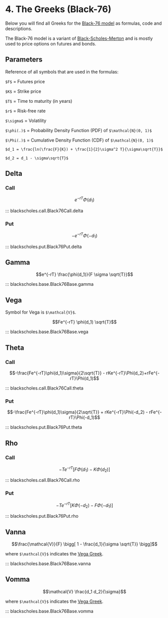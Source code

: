 # 4. The Greeks (Black-76)

<script src="//yihui.org/js/math-code.js" defer></script>
<!-- Just one possible MathJax CDN below. You may use others. -->
<script defer
  src="//mathjax.rstudio.com/latest/MathJax.js?config=TeX-MML-AM_CHTML">
</script>

Below you will find all Greeks for the [Black-76 model](https://en.wikipedia.org/wiki/Black_model) as formulas, 
code and descriptions.

The Black-76 model is a variant of [Black-Scholes-Merton](https://en.wikipedia.org/wiki/Black%E2%80%93Scholes_model) and is mostly used to price options on futures and bonds.

## Parameters

Reference of all symbols that are used in the formulas:

`$F$` = Futures price

`$K$` = Strike price

`$T$` = Time to maturity (in years)

`$r$` = Risk-free rate

`$\sigma$` = Volatility

`$\phi(.)$` = Probability Density Function (PDF) of  `$\mathcal{N}(0, 1)$`

`$\Phi(.)$` = Cumulative Density Function (CDF) of  `$\mathcal{N}(0, 1)$`

`$d_1 = \frac{ln(\frac{F}{K}) + \frac{1}{2}\sigma^2 T}{\sigma\sqrt{T}}$`

`$d_2 = d_1 - \sigma\sqrt{T}$`

## Delta

### Call

$$e^{-rT}\Phi(d_1)$$

::: blackscholes.call.Black76Call.delta

### Put

$$-e^{-rT}\Phi(-d_1)$$

::: blackscholes.put.Black76Put.delta

## Gamma

$$e^{-rT} \frac{\phi(d_1)}{F \sigma \sqrt{T}}$$

::: blackscholes.base.Black76Base.gamma

## Vega <a name="vega"></a>

Symbol for Vega is `$\mathcal{V}$`.

$$Fe^{-rT} \phi(d_1) \sqrt{T}$$

::: blackscholes.base.Black76Base.vega

## Theta

### Call

$$-\frac{Fe^{-rT}\phi(d_1)\sigma}{2\sqrt{T}} - rKe^{-rT}\Phi(d_2)+rFe^{-rT}\Phi(d_1)$$

::: blackscholes.call.Black76Call.theta

### Put

$$-\frac{Fe^{-rT}\phi(d_1)\sigma}{2\sqrt{T}} + rKe^{-rT}\Phi(-d_2) - rFe^{-rT}\Phi(-d_1)$$

::: blackscholes.put.Black76Put.theta

## Rho

### Call

$$-Te^{-rT} \bigg[ F\Phi(d_1) - K \Phi(d_2) \bigg]$$

::: blackscholes.call.Black76Call.rho

### Put

$$-Te^{-rT} \bigg[ K\Phi(-d_2) - F \Phi(-d_1) \bigg]$$

::: blackscholes.put.Black76Put.rho

## Vanna

$$\frac{\mathcal{V}}{F} \bigg[ 1 - \frac{d_1}{\sigma \sqrt{T}}  \bigg]$$

where `$\mathcal{V}$` indicates the [Vega Greek](#vega).

::: blackscholes.base.Black76Base.vanna

## Vomma

$$\mathcal{V} \frac{d_1 d_2}{\sigma}$$

where `$\mathcal{V}$` indicates the [Vega Greek](#vega).


::: blackscholes.base.Black76Base.vomma


